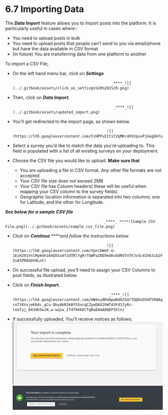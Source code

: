 # 6.7 Importing Data

The _**Data Import**_ feature allows you to import posts into the platform. It is particularly useful in cases where:-

* You need to upload posts in bulk
* You need to upload posts that people can’t send to you via email/phone but have the data available in CSV format
* \(In future\) You are transferring data from one platform to another

To import a CSV File,

* On the left hand menu bar, click on _**Settings**_

                                                  _****_![](../.gitbook/assets/click_on_settings%20%281%29.png)

* Then, click on _**Data Import.**_

                                                   _****_![](../.gitbook/assets/updated_import.png)

* You’ll get redirected to the import page, as shown below.

                                                ![](https://lh5.googleusercontent.com/FzHPPuIItiCVqMKc4h9JpuvPjGegUkYuIAMdM0JG_PKcHXqLqrXGM9OesdOyoV_WZ84XDjlYGRC2wkAdo15ZeTCa5wE4kZod4IT4giot3trDpkypsleeC3o8bJDxffIM0fq9VE04)

* Select a survey you’d like to match the data you’re uploading to. This field is populated with a list of all existing surveys on your deployment.
* Choose the CSV file you would like to upload. **Make sure that**
  * You are uploading a file in CSV format. Any other file formats are not accepted
  * Your CSV file size does not exceed 2MB
  * Your CSV file has Column headers\( these will be useful when mapping your CSV column to the survey fields\)
  * Geographic location information is separated into two columns; one for Latitude, and the other for Longitude.

_**See below for a sample CSV file**_

                                                _****_ ****![Sample CSV File.png](../.gitbook/assets/sample_csv_file.png)

* Click on _**Continue**_ ****_and follow the instructions below_.

                                                ![](https://lh6.googleusercontent.com/VpncbWoF-G-JEiH291YnlMyKmh104Q55u4YJdTRlYgRrTGWPaZ0E9e4KvbdRVTnTFJv5c41h63ib2FZCcJE4rzzdRyeemEVfakL2m4NqYHrrjjtbgL9BKPfdr-Zu85PR0oDV9LnY)

* On successful file upload, you’ll need to assign your CSV Columns to post fields, as illustrated below.
* Click on _**Finish Import.**_

                                                 _****_![](https://lh4.googleusercontent.com/HW4sy8R4ApwN40JSUrTQQOvD5OFV98Aq-roTtKVvjeKbdc_gCu-QhyAkR3kBY55ocqCZywDAX2hW7d3Fd1fyRc-leuTyj_043db5wiN_w-wqiw_IT4TkKkECTqRaEAmA8QEP1hln)

* If successfully uploaded, You’ll receive notices as follows.![](../.gitbook/assets/success_import.png)![](../.gitbook/assets/success_import_2.png)


